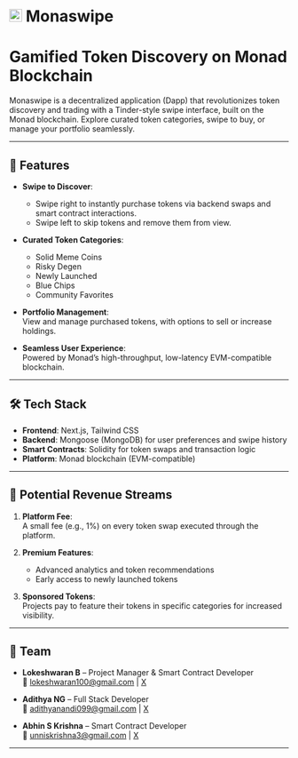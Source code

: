 # <img src="doc/logo.png" width="23px" alt="logo"> Monaswipe
# Gamified Token Discovery on Monad Blockchain

Monaswipe is a decentralized application (Dapp) that revolutionizes token discovery and trading with a Tinder-style swipe interface, built on the Monad blockchain. Explore curated token categories, swipe to buy, or manage your portfolio seamlessly.

---

## 🌟 Features

- **Swipe to Discover**:  
  - Swipe right to instantly purchase tokens via backend swaps and smart contract interactions.  
  - Swipe left to skip tokens and remove them from view.  

- **Curated Token Categories**:  
  - Solid Meme Coins  
  - Risky Degen  
  - Newly Launched  
  - Blue Chips  
  - Community Favorites  

- **Portfolio Management**:  
  View and manage purchased tokens, with options to sell or increase holdings.  

- **Seamless User Experience**:  
  Powered by Monad’s high-throughput, low-latency EVM-compatible blockchain.

---

## 🛠 Tech Stack

- **Frontend**: Next.js, Tailwind CSS  
- **Backend**: Mongoose (MongoDB) for user preferences and swipe history  
- **Smart Contracts**: Solidity for token swaps and transaction logic  
- **Platform**: Monad blockchain (EVM-compatible)

---

## 💸 Potential Revenue Streams

1. **Platform Fee**:  
   A small fee (e.g., 1%) on every token swap executed through the platform.  

2. **Premium Features**:  
   - Advanced analytics and token recommendations  
   - Early access to newly launched tokens  

3. **Sponsored Tokens**:  
   Projects pay to feature their tokens in specific categories for increased visibility.

---

## 👥 Team

- **Lokeshwaran B** – Project Manager & Smart Contract Developer  
  📧 [lokeshwaran100@gmail.com](mailto:lokeshwaran100@gmail.com) | [X](https://x.com/cryptowithloki)  

- **Adithya NG** – Full Stack Developer  
  📧 [adithyanandi099@gmail.com](mailto:adithyanandi099@gmail.com) | [X](https://x.com/_Adithya_n_g)  

- **Abhin S Krishna** – Smart Contract Developer  
  📧 [unniskrishna3@gmail.com](mailto:unniskrishna3@gmail.com) | [X](https://x.com/abhinskrishna)

---